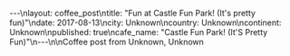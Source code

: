 ---\nlayout: coffee_post\ntitle: "Fun at Castle Fun Park! (It's pretty fun)"\ndate: 2017-08-13\ncity: Unknown\ncountry: Unknown\ncontinent: Unknown\npublished: true\ncafe_name: "Castle Fun Park! (It'S Pretty Fun)"\n---\n\nCoffee post from Unknown, Unknown